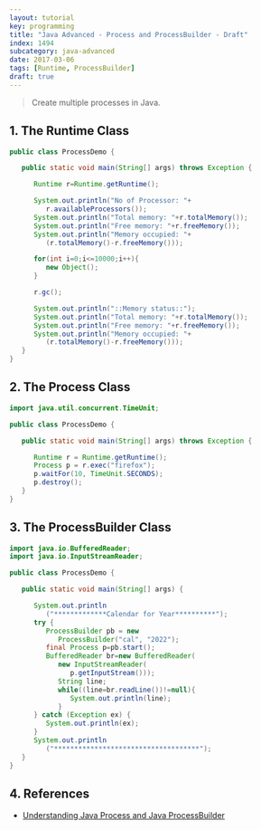 ```yaml
---
layout: tutorial
key: programming
title: "Java Advanced - Process and ProcessBuilder - Draft"
index: 1494
subcategory: java-advanced
date: 2017-03-06
tags: [Runtime, ProcessBuilder]
draft: true
---
```


> Create multiple processes in Java.

## 1. The Runtime Class
```java
public class ProcessDemo {

   public static void main(String[] args) throws Exception {

      Runtime r=Runtime.getRuntime();

      System.out.println("No of Processor: "+
         r.availableProcessors());
      System.out.println("Total memory: "+r.totalMemory());
      System.out.println("Free memory: "+r.freeMemory());
      System.out.println("Memory occupied: "+
         (r.totalMemory()-r.freeMemory()));

      for(int i=0;i<=10000;i++){
         new Object();
      }

      r.gc();

      System.out.println("::Memory status::");
      System.out.println("Total memory: "+r.totalMemory());
      System.out.println("Free memory: "+r.freeMemory());
      System.out.println("Memory occupied: "+
         (r.totalMemory()-r.freeMemory()));
   }
}
```

## 2. The Process Class
```java
import java.util.concurrent.TimeUnit;

public class ProcessDemo {

   public static void main(String[] args) throws Exception {

      Runtime r = Runtime.getRuntime();
      Process p = r.exec("firefox");
      p.waitFor(10, TimeUnit.SECONDS);
      p.destroy();
   }
}
```

## 3. The ProcessBuilder Class
```java
import java.io.BufferedReader;
import java.io.InputStreamReader;

public class ProcessDemo {

   public static void main(String[] args) {

      System.out.println
         ("*************Calendar for Year**********");
      try {
         ProcessBuilder pb = new
            ProcessBuilder("cal", "2022");
         final Process p=pb.start();
         BufferedReader br=new BufferedReader(
            new InputStreamReader(
               p.getInputStream()));
            String line;
            while((line=br.readLine())!=null){
               System.out.println(line);
            }
      } catch (Exception ex) {
         System.out.println(ex);
      }
      System.out.println
         ("************************************");
   }
}
```

## 4. References
* [Understanding Java Process and Java ProcessBuilder](https://www.developer.com/java/data/understanding-java-process-and-java-processbuilder.html)
